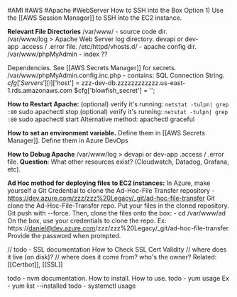 #AMI #AWS #Apache #WebServer
How to SSH into the Box
Option 1) Use the [[AWS Session Manager]] to SSH into the EC2 instance.


**Relevant File Directories**
/var/www/ - source code dir.
/var/www/log > Apache Web Server log directory. devapi or dev-app .access / .error file.
/etc/httpd/vhosts.d/ - apache config dir.
/var/www/phpMyAdmin - index ??


Dependencies. See [[AWS Secrets Manager]] for secrets.
/var/www/phpMyAdmin.config.inc.php - contains:
	SQL Connection String.
		$cfg['Servers'][$i]['host'] = zzz-dev-db.zzzzzzzzzzzz.us-east-1.rds.amazonaws.com
		$cfg['blowfish_secret'] = '<secretString>';
		


**How to Restart Apache:**
(optional) verify it's running: `netstat -tulpn| grep :80`
sudo apachectl stop
(optional) verify it's running: `netstat -tulpn| grep :80`
sudo apachectl start
Alternative method:
apachectl graceful


**How to set an environment variable.**
Define them in [[AWS Secrets Manager]].
Define them in Azure DevOps


**How to Debug Apache**
/var/www/log > devapi or dev-app .access / .error file.
**Question**: What other resources exist? (Cloudwatch, Datadog, Grafana, etc).


**Ad Hoc method for deploying files to EC2 instances:**
In Azure, make yourself a Git Credential to clone the Ad-Hoc-File Transfer repository - https://dev.azure.com/zzz/zzz%20Legacy/_git/ad-hoc-file-transfer
	Git clone the Ad-Hoc-File-Transfer repo. Put your files in the cloned repository. Git push with --force.
	Then, clone the files onto the box:
		- cd /var/www/ad
	On the box, use your credentials to clone the repo. Ex: https://daniel@dev.azure.com/zzz/zzz%20Legacy/_git/ad-hoc-file-transfer. Provide the password when prompted.


// todo - SSL documentation
How to Check SSL Cert Validity
//  where does it live (on disk)?
// where does it come from? who's the owner?
Related: [[Certbot]], [[SSL]]


todo - nvm documentation. How to install. How to use.
todo - yum usage
	Ex - yum list --installed
todo - systemctl usage


